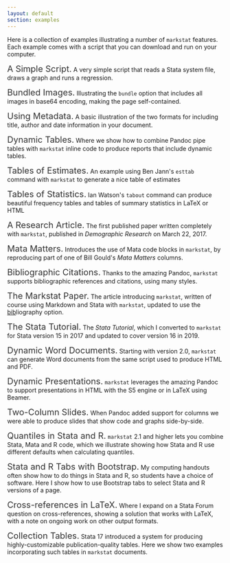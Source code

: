 ```yaml
---
layout: default
section: examples
---
```


<style>
a.example {font-size: 1.25rem; color:#333; text-decoration:none;}
a.example:visited {color#333;} 
</style>

<!-- 
Solution for name conflicts: keep the page name, as these are more likely
to be linked, and change the script and therefore output file names.
-->

Here is a collection of examples illustrating a number of `markstat` features.
Each example comes with a script that you can download and run on your computer.

<a class="example" href="simpleScript">A Simple Script.</a> 
A very simple script that reads a Stata system file, draws a graph and runs
a regression.

<a class="example" href="bundledImages">Bundled Images.</a> 
Illustrating the `bundle` option that includes all images in base64 encoding,
making the page self-contained.

<a class="example" href="metadata">Using Metadata.</a> 
A basic illustration of the two formats for including title, author and date
information in your document.

<a class="example" href="tables">Dynamic Tables.</a>
Where we show how to combine Pandoc pipe tables with `markstat` inline code
to produce reports that include dynamic tables.

<a class="example" href="estimates">Tables of Estimates.</a> 
An example using Ben Jann's `esttab` command with `markstat` to generate a
nice table of estimates

<a class="example" href="tabout">Tables of Statistics.</a> 
Ian Watson's `tabout` command can produce beautiful frequency tables and
tables of summary statistics in LaTeX or HTML

<a class="example" href="wfsx">A Research Article.</a> 
The first published paper written completely with `markstat`, published
in *Demographic Research* on March 22, 2017.

<a class="example" href="mataMatters">Mata Matters.</a> 
Introduces the use of Mata code blocks in `markstat`, by reproducing part 
of one of Bill Gould's *Mata Matters* columns.

<a class="example" href="citations">Bibliographic Citations.</a> 
Thanks to the amazing Pandoc, `markstat` supports bibliographic references
and citations, using many styles.

<a class="example" href="markstat">The Markstat Paper.</a> 
The article introducing `markstat`, written of course using Markdown and
Stata with `markstat`, updated to use the <u>bib</u>liography option.

<a class="example" href="tutorial">The Stata Tutorial.</a> 
The *Stata Tutorial*, which I converted to `markstat` for Stata version 15 
in 2017 and updated to cover version 16 in 2019.

<a class="example" href="docx">Dynamic Word Documents.</a> 
Starting with version 2.0, `markstat` can generate Word documents from the
same script used to produce HTML and PDF.

<a class="example" href="presentations">Dynamic Presentations.</a> 
`markstat` leverages the amazing Pandoc to support presentations
in HTML with the S5 engine or in LaTeX using Beamer.

<a class="example" href="twoColumnSlides">Two-Column Slides.</a> 
When Pandoc added support for columns we were able to produce slides
that show code and graphs side-by-side.

<a class="example" href="quantiles">Quantiles in Stata and R.</a> 
`markstat` 2.1 and higher lets you combine Stata, Mata and R code,
which we illustrate showing how Stata and R use different defaults
when calculating quantiles.

<a class="example" href="stata-r-tabs">Stata and R Tabs with Bootstrap.</a> 
My computing handouts often show how to do things in Stata and R, 
so students have a choice of software. Here I show how to use
Bootstrap tabs to select Stata and R versions of a page.

<a class="example" href="crossref">Cross-references in LaTeX.</a> 
Where I expand on a Stata Forum question on cross-references, 
showing a solution that works with LaTeX, with a note on ongoing 
work on other output formats.

<a class="example" href="collectionTables">Collection Tables.</a>
Stata 17 introduced a system for producing highly-customizable 
publication-quality tables. Here we show two examples incorporating 
such tables in `markstat` documents.
